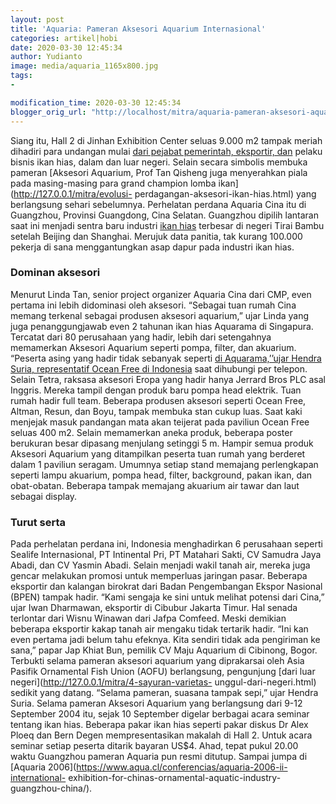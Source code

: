 ```yaml
---
layout: post
title: 'Aquaria: Pameran Aksesori Aquarium Internasional'
categories: artikel|hobi
date: 2020-03-30 12:45:34
author: Yudianto
image: media/aquaria_1165x800.jpg
tags:
- 

modification_time: 2020-03-30 12:45:34
blogger_orig_url: "http://localhost/mitra/aquaria-pameran-aksesori-aquarium.html"
---
```


Siang itu, Hall 2 di Jinhan Exhibition Center seluas 9.000 m2 tampak meriah
dihadiri para undangan mulai [dari pejabat pemerintah, eksportir,
dan](http://127.0.0.1/mitra/kontes-best-bonsai-santigi-show.html) pelaku
bisnis ikan hias, dalam dan luar negeri. Selain secara simbolis membuka
pameran [Aksesori Aquarium, Prof Tan Qisheng juga menyerahkan piala pada
masing-masing para grand champion lomba ikan](http://127.0.0.1/mitra/evolusi-
perdagangan-aksesori-ikan-hias.html) yang berlangsung sehari sebelumnya.
Perhelatan perdana Aquaria Cina itu di Guangzhou, Provinsi Guangdong, Cina
Selatan. Guangzhou dipilih lantaran saat ini menjadi sentra baru industri
[ikan hias](http://127.0.0.1/mitra/ikan-hias "ikan hias") terbesar di negeri
Tirai Bambu setelah Beijing dan Shanghai. Merujuk data panitia, tak kurang
100.000 pekerja di sana menggantungkan asap dapur pada industri ikan hias.

### Dominan aksesori

Menurut Linda Tan, senior project organizer Aquaria Cina dari CMP, even
pertama ini lebih didominasi oleh aksesori. “Sebagai tuan rumah Cina memang
terkenal sebagai produsen aksesori aquarium,” ujar Linda yang juga
penanggungjawab even 2 tahunan ikan hias Aquarama di Singapura. Tercatat dari
80 perusahaan yang hadir, lebih dari setengahnya memamerkan Aksesori Aquarium
seperti pompa, filter, dan akuarium. “Peserta asing yang hadir tidak sebanyak
seperti [di Aquarama,’’ujar Hendra Suria, representatif Ocean Free di
Indonesia](http://127.0.0.1/mitra/potensi-budidaya-perikanan-di.html) saat
dihubungi per telepon. Selain Tetra, raksasa aksesori Eropa yang hadir hanya
Jerrard Bros PLC asal Inggris. Mereka tampil dengan produk baru pompa head
elektrik. Tuan rumah hadir full team. Beberapa produsen aksesori seperti Ocean
Free, Altman, Resun, dan Boyu, tampak membuka stan cukup luas. Saat kaki
menjejak masuk pandangan mata akan teijerat pada paviliun Ocean Free seluas
400 m2. Selain memamerkan aneka produk, beberapa poster berukuran besar
dipasang menjulang setinggi 5 m. Hampir semua produk Aksesori Aquarium yang
ditampilkan peserta tuan rumah yang berderet dalam 1 paviliun seragam. Umumnya
setiap stand memajang perlengkapan seperti lampu akuarium, pompa head, filter,
background, pakan ikan, dan obat-obatan. Beberapa tampak memajang akuarium air
tawar dan laut sebagai display.

### Turut serta

Pada perhelatan perdana ini, Indonesia menghadirkan 6 perusahaan seperti
Sealife Internasional, PT Intinental Pri, PT Matahari Sakti, CV Samudra Jaya
Abadi, dan CV Yasmin Abadi. Selain menjadi wakil tanah air, mereka juga gencar
melakukan promosi untuk memperluas jaringan pasar. Beberapa eksportir dan
kalangan birokrat dari Badan Pengembangan Ekspor Nasional (BPEN) tampak hadir.
“Kami sengaja ke sini untuk melihat potensi dari Cina,” ujar Iwan Dharmawan,
eksportir di Cibubur Jakarta Timur. Hal senada terlontar dari Wisnu Winawan
dari Jafpa Comfeed. Meski demikian beberapa eksportir kakap tanah air mengaku
tidak tertarik hadir. “Ini kan even pertama jadi belum tahu efeknya. Kita
sendiri tidak ada pengiriman ke sana,” papar Jap Khiat Bun, pemilik CV Maju
Aquarium di Cibinong, Bogor. Terbukti selama pameran aksesori aquarium yang
diprakarsai oleh Asia Pasifik Ornamental Fish Union (AOFU) berlangsung,
pengunjung [dari luar negeri](http://127.0.0.1/mitra/4-sayuran-varietas-
unggul-dari-negeri.html) sedikit yang datang. “Selama pameran, suasana tampak
sepi,” ujar Hendra Suria. Selama pameran Aksesori Aquarium yang berlangsung
dari 9-12 September 2004 itu, sejak 10 September digelar berbagai acara
seminar tentang ikan hias. Beberapa pakar ikan hias seperti pakar diskus Dr
Alex Ploeq dan Bern Degen mempresentasikan makalah di Hall 2. Untuk acara
seminar setiap peserta ditarik bayaran US$4. Ahad, tepat pukul 20.00 waktu
Guangzhou pameran Aquaria pun resmi ditutup. Sampai jumpa di [Aquaria
2006](https://www.aqua.cl/conferencias/aquaria-2006-ii-international-
exhibition-for-chinas-ornamental-aquatic-industry-guangzhou-china/).  


